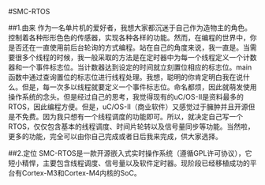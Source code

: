 #SMC-RTOS

##1.由来
作为一名单片机的爱好者，我想大家都沉迷于自己作为造物主的角色。控制着各种形形色色的传感器，实现各种各样的功能。然而，在编程的世界中，你是否还在一直使用前后台轮询的方式编程。站在自己的角度来说，我一直是。当需要很多个线程的时候，我一般采取的方法是在定时器中为每一个线程定义一个计数器和一个事件标志位。当计数器达到设定的时间就立刻置位相应的标志位。main函数中通过查询置位的标志位进行线程处理。我想，聪明的你肯定明白我在说什么。但是，每一次多以线程就要定义一个事件标志位。命名都烦，因此就萌发使用操作系统的念头。但是经过自己的思考，我觉得现有的uC/OS-II是资料最多的RTOS，因此编程方便。但是，uC/OS-II（商业软件）又感觉过于臃肿并且开源但是不免费。因为我只想有一个线程调度的功能即可。所以，就决定自己写一个RTOS，仅仅包含基本的线程调度、时间片轮转以及信号量同步等功能。当然啦，更多的功能，完全可以由你自己完成或者日后我来完成，供大家选择。

##2.定位
SMC-RTOS是一款开源嵌入式实时操作系统（遵循GPL许可协议），它短小精悍，主要包含线程调度、信号量以及软件定时器。现阶段已经移植成功的平台有Cortex-M3和Cortex-M4内核的SoC。